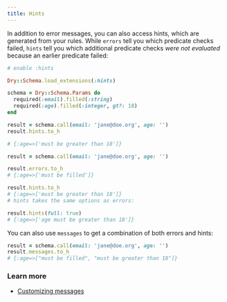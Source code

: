 ```yaml
---
title: Hints
---
```


In addition to error messages, you can also access hints, which are generated from your rules. While `errors` tell you which predicate checks failed, `hints` tell you which additional predicate checks *were not evaluated* because an earlier predicate failed:

```ruby
# enable :hints

Dry::Schema.load_extensions(:hints)

schema = Dry::Schema.Params do
  required(:email).filled(:string)
  required(:age).filled(:integer, gt?: 18)
end

result = schema.call(email: 'jane@doe.org', age: '')
result.hints.to_h

# {:age=>['must be greater than 18']}

result = schema.call(email: 'jane@doe.org', age: '')

result.errors.to_h
# {:age=>['must be filled']}

result.hints.to_h
# {:age=>['must be greater than 18']}
# hints takes the same options as errors:

result.hints(full: true)
# {:age=>['age must be greater than 18']}
```

You can also use `messages` to get a combination of both errors and hints:

```ruby
result = schema.call(email: 'jane@doe.org', age: '')
result.messages.to_h
# {:age=>["must be filled", "must be greater than 18"]}
```

### Learn more

- [Customizing messages](//page/error-messages)
